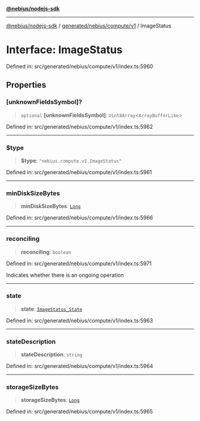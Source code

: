 [**@nebius/nodejs-sdk**](../../../../../README.md)

---

[@nebius/nodejs-sdk](../../../../../README.md) / [generated/nebius/compute/v1](../README.md) / ImageStatus

# Interface: ImageStatus

Defined in: src/generated/nebius/compute/v1/index.ts:5960

## Properties

### \[unknownFieldsSymbol\]?

> `optional` **\[unknownFieldsSymbol\]**: `Uint8Array`\<`ArrayBufferLike`\>

Defined in: src/generated/nebius/compute/v1/index.ts:5962

---

### $type

> **$type**: `"nebius.compute.v1.ImageStatus"`

Defined in: src/generated/nebius/compute/v1/index.ts:5961

---

### minDiskSizeBytes

> **minDiskSizeBytes**: [`Long`](../../../../../runtime/protos/core/classes/Long.md)

Defined in: src/generated/nebius/compute/v1/index.ts:5966

---

### reconciling

> **reconciling**: `boolean`

Defined in: src/generated/nebius/compute/v1/index.ts:5971

Indicates whether there is an ongoing operation

---

### state

> **state**: [`ImageStatus_State`](../type-aliases/ImageStatus_State.md)

Defined in: src/generated/nebius/compute/v1/index.ts:5963

---

### stateDescription

> **stateDescription**: `string`

Defined in: src/generated/nebius/compute/v1/index.ts:5964

---

### storageSizeBytes

> **storageSizeBytes**: [`Long`](../../../../../runtime/protos/core/classes/Long.md)

Defined in: src/generated/nebius/compute/v1/index.ts:5965
